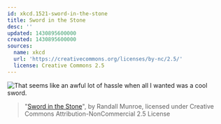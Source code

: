 ```yaml
---
id: xkcd.1521-sword-in-the-stone
title: Sword in the Stone
desc: ''
updated: 1430895600000
created: 1430895600000
sources:
  name: xkcd
  url: 'https://creativecommons.org/licenses/by-nc/2.5/'
  license: Creative Commons 2.5
---
```

![That seems like an awful lot of hassle when all I wanted was a cool sword.](https://imgs.xkcd.com/comics/sword_in_the_stone.png)
> "[Sword in the Stone](https://xkcd.com/1521/)", by Randall Munroe, licensed under Creative Commons Attribution-NonCommercial 2.5 License
